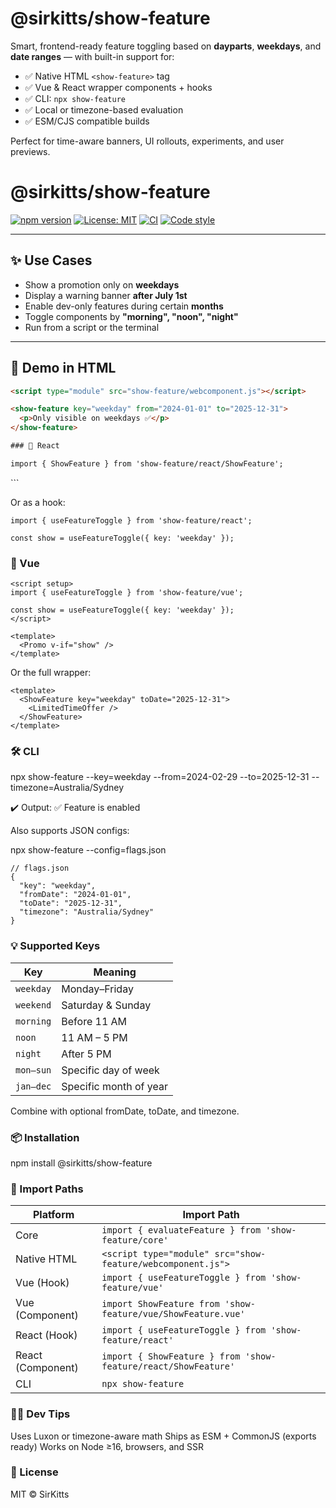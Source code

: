 # @sirkitts/show-feature

Smart, frontend-ready feature toggling based on **dayparts**, **weekdays**, and **date ranges** — with built-in support for:

- ✅ Native HTML `<show-feature>` tag
- ✅ Vue & React wrapper components + hooks
- ✅ CLI: `npx show-feature`
- ✅ Local or timezone-based evaluation
- ✅ ESM/CJS compatible builds

Perfect for time-aware banners, UI rollouts, experiments, and user previews.

# @sirkitts/show-feature

[![npm version](https://img.shields.io/npm/v/@sirkitts/show-feature?color=%2300b894&label=npm)](https://www.npmjs.com/package/@sirkitts/show-feature)
[![License: MIT](https://img.shields.io/badge/license-MIT-blue.svg)](https://github.com/SirKitts/show-feature/blob/main/LICENSE)
[![CI](https://img.shields.io/github/actions/workflow/status/SirKitts/show-feature/ci.yml?label=build&logo=github)](https://github.com/SirKitts/show-feature/actions)
[![Code style](https://img.shields.io/badge/code%20style-prettier-ff69b4.svg)](https://prettier.io/)

---

## ✨ Use Cases

- Show a promotion only on **weekdays**
- Display a warning banner **after July 1st**
- Enable dev-only features during certain **months**
- Toggle components by **"morning", "noon", "night"**
- Run from a script or the terminal

---

## 🧪 Demo in HTML

```html
<script type="module" src="show-feature/webcomponent.js"></script>

<show-feature key="weekday" from="2024-01-01" to="2025-12-31">
  <p>Only visible on weekdays ✅</p>
</show-feature>

### 🧱 React

import { ShowFeature } from 'show-feature/react/ShowFeature';
```
<ShowFeature key="morning" fromDate="2024-02-29">
  <PromoBanner />
</ShowFeature>
```

Or as a hook:

```
import { useFeatureToggle } from 'show-feature/react';

const show = useFeatureToggle({ key: 'weekday' });
```

### 🔧 Vue

```
<script setup>
import { useFeatureToggle } from 'show-feature/vue';

const show = useFeatureToggle({ key: 'weekday' });
</script>

<template>
  <Promo v-if="show" />
</template>
```

Or the full wrapper:
```
<template>
  <ShowFeature key="weekday" toDate="2025-12-31">
    <LimitedTimeOffer />
  </ShowFeature>
</template>
```

### 🛠 CLI

npx show-feature --key=weekday --from=2024-02-29 --to=2025-12-31 --timezone=Australia/Sydney

✔️ Output:
✅ Feature is enabled

Also supports JSON configs:

npx show-feature --config=flags.json

```
// flags.json
{
  "key": "weekday",
  "fromDate": "2024-01-01",
  "toDate": "2025-12-31",
  "timezone": "Australia/Sydney"
}
```

### 💡 Supported Keys

| Key       | Meaning                |
|-----------|------------------------|
| `weekday` | Monday–Friday          |
| `weekend` | Saturday & Sunday      |
| `morning` | Before 11 AM           |
| `noon`    | 11 AM – 5 PM           |
| `night`   | After 5 PM             |
| `mon–sun` | Specific day of week   |
| `jan–dec` | Specific month of year |

Combine with optional fromDate, toDate, and timezone.

### 📦 Installation

npm install @sirkitts/show-feature

### 🧩 Import Paths

| Platform     | Import Path                                                |
|--------------|------------------------------------------------------------|
| Core         | `import { evaluateFeature } from 'show-feature/core'`      |
| Native HTML  | `<script type="module" src="show-feature/webcomponent.js">` |
| Vue (Hook)   | `import { useFeatureToggle } from 'show-feature/vue'`      |
| Vue (Component) | `import ShowFeature from 'show-feature/vue/ShowFeature.vue'` |
| React (Hook) | `import { useFeatureToggle } from 'show-feature/react'`    |
| React (Component) | `import { ShowFeature } from 'show-feature/react/ShowFeature'` |
| CLI          | `npx show-feature`                                         |


### 👨‍🔧 Dev Tips

Uses Luxon or timezone-aware math
Ships as ESM + CommonJS (exports ready)
Works on Node ≥16, browsers, and SSR

### 🪪 License
MIT © SirKitts
